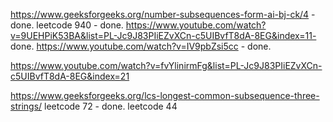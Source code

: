 https://www.geeksforgeeks.org/number-subsequences-form-ai-bj-ck/4 - done.
leetcode 940 - done.
https://www.youtube.com/watch?v=9UEHPiK53BA&list=PL-Jc9J83PIiEZvXCn-c5UIBvfT8dA-8EG&index=11- done.
https://www.youtube.com/watch?v=IV9pbZsi5cc - done.

https://www.youtube.com/watch?v=fvYlinirmFg&list=PL-Jc9J83PIiEZvXCn-c5UIBvfT8dA-8EG&index=21

https://www.geeksforgeeks.org/lcs-longest-common-subsequence-three-strings/ 
leetcode 72 - done.
leetcode 44 
